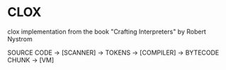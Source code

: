 # CLOX
clox implementation from the book "Crafting Interpreters" by Robert Nystrom

SOURCE CODE -> [SCANNER] -> TOKENS -> [COMPILER] -> BYTECODE CHUNK -> [VM]
